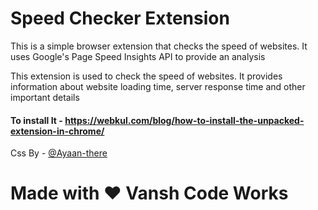 <h1>Speed Checker Extension </h1>
<p>This is a simple browser extension that checks the speed of websites. It uses Google's Page Speed Insights API to provide an analysis</p>
<p>This extension is used to check the speed of websites. It provides information about website loading time, server response time and other important details </p>

#### To install It - https://webkul.com/blog/how-to-install-the-unpacked-extension-in-chrome/

Css By - [@Ayaan-there](https://github.com/Ayaan-there)
<h1 >Made with ❤ Vansh Code Works </h1>
